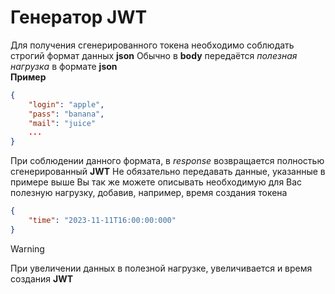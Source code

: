 # Генератор JWT
Для получения сгенерированного токена необходимо соблюдать строгий формат данных **json**
Обычно в **body** передаётся *полезная нагрузка* в формате **json**   
**Пример**
```json
{
    "login": "apple",
    "pass": "banana",
    "mail": "juice"
    ...
}
```
При соблюдении данного формата, в *response* возвращается полностью сгенерированный **JWT**
Не обязательно передавать данные, указанные в примере выше
Вы так же можете описывать необходимую для Вас полезную нагрузку, добавив, например, время создания токена
```json
{
	"time": "2023-11-11T16:00:00:000"
}
```
> [!WARNING]
> При увеличении данных в полезной нагрузке, увеличивается и время создания **JWT**
